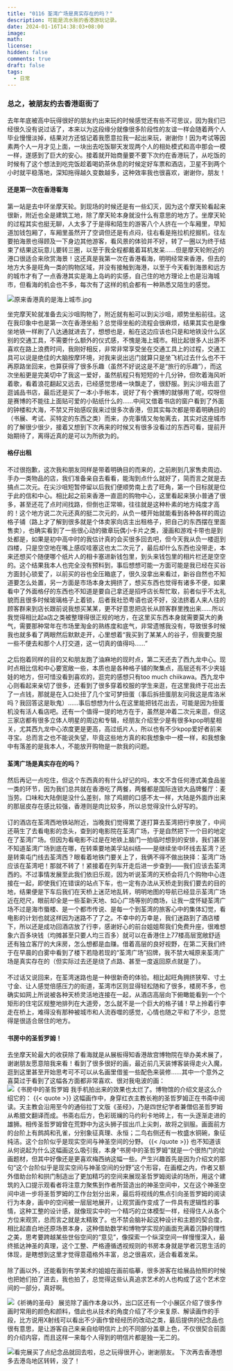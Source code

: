 ```yaml
---
title: "0116 荃湾广场是真实存在的吗？"
description: 可能是流水账的香港游玩记录。
date: 2024-01-16T14:38:03+08:00
image: 
math: 
license: 
hidden: false
comments: true
draft: false
tags:
  - 日常
---
```


### 总之，被朋友约去香港逛街了
去年年底被高中玩得很好的朋友约出来玩的时候感觉还有些不可思议，因为我们已经很久没有说过话了，本来以为这段缘分就像很多阶段性的友谊一样会随着两个人毕业慢慢淡掉，结果对方还惦记着我愿意拉我一起出来玩，谢谢你！因为考试等因素两个人一月才见上面，一块出去吃饭聊天发现两个人的相处模式和高中那会一模一样，遂感到了巨大的安心。接着就开始商量要不要下次约在香港玩了，从吃饭的时候有了这个想法到吃完饭趁着喝奶茶休息的时候定好车票和酒店，卫星不到两个小时就平稳落地，深知拖得越久变数越多，这种效率我也很喜欢，谢谢你，朋友！
#### 还是第一次在香港看海
第一站是去中环坐摩天轮。到现场的时候还是有一些幻灭，因为这个摩天轮看起来很新，附近也全是建筑工地，除了摩天轮本身就没什么有意思的地方了。坐摩天轮的过程其实也挺无聊，人太多了于是得和陌生的游客八个人挤在一个车厢里，早知道加钱包厢了，车厢里虽然开了空调但还是有点闷，往右看是拖拉机挖掘机，往左要拍海景也得顾及一下身边其他游客，看风景的体验并不好，转了一圈以为终于结束了结果这玩意儿要转三圈，以至于我全程都戴着耳机发呆……但是摩天轮附近的港口很适合来欣赏海景！这还真是我第一次在香港看海，明明经常来香港，但去的地方大多是旺角一类的购物区域，并没有接触到海港，以至于今天看到海景和远方的城市才有了一点香港其实是海上岛屿的实感，自己住的地方理论上也是沿海城市，但看海的机会也不多，每次有了这样的机会都有一种熟悉又陌生的感觉。

![原来香港真的是海上城市.jpg](/img/20240116-1.jpg)

坐完摩天轮就准备去尖沙咀购物了，附近就有船可以到尖沙咀，顺势坐船前往。这在我印象中也是第一次在香港坐船？总觉得坐船的流程会很麻烦，结果其实也是像坐地铁一样刷了八达通就进去了，想想也是，船在这边应该也只是和地铁没什么区别的交通工具，不需要什么额外的仪式感，不愧是海上城市。相比起很多人出游不喜欢在路上浪费时间，我刚好相反，非常非常享受坐在交通工具上的过程，交通工具可以说是绝佳的大脑按摩环境，对我来说出远门就算只是坐飞机过去什么也不干再原路坐回来，也算获得了很多乐趣（虽然不好说这是不是“旅行的乐趣”），而这次坐船更是完美切中了我这一爱好，虽然航程只有短短的十几分钟，但吹着海风听着歌，看着浪花翻起又远去，已经感觉思绪一块飘走了，很舒服。到尖沙咀去逛了逛诚品书店，最后还是买了一本小手帐本，说好了有个赛博的就够用了呢，哎呀但是赛博的不能往上面贴可爱的小贴纸什么的……中间又借着书店的窗户看到了外面的钟楼和大海，不禁又开始感叹我来过很多次香港，但其实每次都是带着明确目的（书展、考试、买特定的东西之类）而来，办完事情又匆匆离去，其实对这座城市的了解很少很少，接着又想到下次再来的时候又有很多没看过的东西可看，提前开始期待了，离得近真的是可以为所欲为的。
#### 格仔出租
不过很抱歉，这次我和朋友同样是带着明确目的而来的，之前刷到几家售卖周边、手办一类物品的店，我们准备亲自去看看，能淘到点什么就好了，简而言之就是去搞点二次元。在尖沙咀短暂停留以后我们便顺势南上去了旺角，第一个目标就是位于此的信和中心。相比起之前来香港一直逛的购物中心，这里看起来狭小普通了很多，甚至还花了点时间找路，但倒也正常嘛，往往就是这种朴素的地方纯度才高的！这个地方说二次元还真的挺二次元的，从负一楼开始就能看到各种各样的周边格子铺（路上才了解到很多就是个体卖家向店主出租格子，把自己的东西摆在里面售卖），也确实看到了一些很心动的徽章玩偶小卡片之类，漫画和游戏卡带也是到处都是，如果是初中高中时的我估计真的会买很多回去吧，但今天我从负一楼逛到四楼，只是空空地在嘴上感叹哇塞这也太二次元了，最后却什么东西也没带走，本来还想买个随便哪个纸片人的相卡塞进新钱包里，到头来钱包里的相片栏还是空空的。这个结果我本人也完全没有预料到，事后想想可能一方面可能是我已经在买谷方面封心锁爱了，以前买的谷也全压箱底了，很久没拿出来看过，新谷自然也不知道要怎么处置，另一方面是市场本身太拥挤了，想买东西也觉得有诸多不便，如果看中了外面格仔的东西也不知道是要自己拿还是招呼店长帮忙取，前者似乎不太礼貌而且很多时候玻璃格子上着锁，后者我社恐粤语也说不好，没法挤着人来人往的顾客群来到店长跟前说我想买某某，更不好意思把店长从顾客群里拽出来……所以我觉得相比起a店之类被整理得很正规的地方，在这里买东西本身就需要莫大的勇气，需要那种常年在市场里淘金的熟练度和底气，非常遗憾我没有，导致很多时候我也就多看了两眼然后默默走开，心里想着“我买到了某某人的谷子，但我要克服一些不便去和那个人打交道，这一切真的值得吗……”  
<br>
之后抱着同样的目的又和朋友跑了油麻地的现时点，第二天还去了西九龙中心。现时点相比信和中心要宽敞一些，本质也是各种格子铺的聚集点，高层还有不少夹娃娃的地方，但可惜没看到喜欢的，逛完的感想只有too much chiikawa。西九龙中心则看起来亲切了很多，还看到了很多穿着校服的学生来逛，在这里我终于花出去了一点钱，那就是在入口处扭了几个宝可梦扭蛋（事后拆扭蛋朋友问我这是库洛米吗？我回答这是耿鬼）……事后想想为什么在这里能把钱花出去，可能是因为扭蛋机没有活人看店吧。还有一个值得一提的地方在于，虽然是冲着二次元来逛，但这三家店都有很多立体人明星的周边和专辑，经朋友介绍至少是有很多kpop明星相关，尤其西九龙中心浓度更是更高，高过纸片人，所以也有不少kpop爱好者前来寻宝。总而言之也不能说失望，毕竟这些地方真的和我想象中一模一样，和我想象中有落差的是我本人，不能放开购物是一款我的问题。

#### 荃湾广场是真实存在的吗？
然后再记一点吃住，但这个东西真的有什么好记的吗，本文不含任何港式美食品鉴一类的环节，因为我们总共就在香港吃了两餐，两餐都是国际连锁大品牌餐厅：麦当劳。口味和大陆倒是没什么差别，除了鸡翅的口感不太一样，大陆是外面炸出来的那层皮存在感比较强，香港则是肉比较多，所以总觉得没什么好写的。  
<br>
订的酒店在荃湾西地铁站附近，当晚我们觉得累了遂打算去荃湾把行李放了，中间还萌生了去看电影的念头，查到的电影院在荃湾广场，于是自然把下一个目的地定在了荃湾广场。但因为看电影不过是在地铁上脑门一拍临时想到的安排，我们甚至不知道荃湾广场到底在哪，在转乘要地美孚站纠结——是继续坐中环线去荃湾？还是转乘屯门线去荃湾西？眼看着地铁门要关上了，我俩不得不做出抉择：荃湾广场应该在荃湾吧！那就不转了！紧接着在列车开走后进一步查到——我们应该去荃湾西的。不过事情发展至此我们依旧乐观，因为听说荃湾的天桥会将几个购物中心连接在一起，即使我们在错误的站点下车，也一定有办法从天桥走到我们要去的目的地，结果便是下车后我们在天桥上迷茫地乱转，明明地图的导航已经显示荃湾广场近在咫尺，眼前却全是一些荃新天地、如心广场等别的商场，让我一度怀疑荃湾广场不过是海市蜃楼、是一个都市传说、是每一个到荃湾的旅客心中的集体幻觉，看电影的计划也就这样因为迷路不了了之。不幸中的万幸是，我们迷路到了酒店楼下，所以还是成功回酒店放了行李，感谢好心的前台姐姐帮我们免费升座，很难想象六百多块钱（均摊甚至只要人均三百多）就可以在香港住上77楼高层宽敞舒适还有独立客厅的大床房，怎么想都是血赚。借着高层的良好视野，在第二天我们终于在早晨的白雾中看到了楼下若隐若现的“荃湾广场”招牌，我不禁大喊原来荃湾广场是真实存在的（但实际过去还是绕了点路、甚至一度返回原点就是了）。  
<br>
不过话又说回来，在荃湾迷路也是一种很新奇的体验。相比起旺角拥挤狭窄、寸土寸金、让人感觉倍感压力的街道，荃湾市区则显得轻松随和了很多，楼房不多，也确实如网上所说被各种天桥灵活地连接在一起，从酒店高层向下俯瞰能看到一个个矩形的住宅区规整地排列在大道旁，怎么就不是一个巨大的格子铺！早上拎着行李走在桥上，难得没有那种被城市和人流吞噬的感觉，心情也随之平和了不少，总觉得是很适合居住的地方。

#### 书房中的圣哲罗姆！
去坐摩天轮最大的收获除了看海就是从展板得知香港故宫博物院在举办美术展了，谢谢朋友愿意陪我来看！看到了很多很好的画，最近前几天装博客装得走火入魔，逛到这里甚至开始思考可不可以从名画里借鉴一些配色来装修……其中一个意外之喜莫过于看到了这幅各方面都非常喜欢、很对我电波的画：
![《书房中的圣哲罗姆](/img/20240116-2.jpg)
我手机拍出来的效果也太烂了。博物馆的介绍文是这么介绍它的：
{{< quote >}}
这幅画作中，身穿红衣主教长袍的圣哲罗姆正在书斋中阅读。天主教会沿用至今的通俗拉丁文版《圣经》，乃是四世纪学者兼僧侣圣哲罗姆从希腊文翻译而成。书斋右后方，色彩斑斓的马约利卡地砖上，有一头逐渐走进的雄狮。相传圣哲罗姆曾在荒野中为这头狮子拔出爪上尖刺，故将之驯服。画面前方的台阶上有鹧鸪和孔雀，分别象征真理、永恒；二鸟右侧还有一枚盛水铜碗，象征纯洁。这个台阶似乎是现实空间与神圣空间的分野。
{{< /quote >}}
也不知道该从何说起为什么这幅画这么吸引我，本身“书房中的圣哲罗姆”就是一个很热门的绘画题材，但其中好像还是更喜欢梅西纳这幅一些。产生兴趣首先是因为介绍文的那句“这个台阶似乎是现实空间与神圣空间的分野”这个形容，在画框之内，作者又额外借助台阶和拱门制造出了更加精巧的空间来展现圣哲罗姆阅读的场所，用这个建筑的入口提示观看者将注意力聚焦到作者所营造出的神圣空间中，又在这个神圣空间中进一步将圣哲罗姆的工作台划分出来，最后将视线的焦点引向圣哲罗姆的阅读行为本身，画中的空间被一层层地展开，让观赏画作变成了一件具有逻辑性的事情，这种工整的设计感，就像现实中的一个精巧的立体模型一样，经得住人从各个方位来观赏，总而言之就是太精致了。也不禁会脑补起这种设计和主题的契合度，相比起直白地还原场景本身，这种借助数学和博物学实现的画面充满着沉静的理性之美，思考要跨越某些世俗空间的“意见”，像探索一个纵深空间一样慢慢深入，最终抵达神圣的真理，这个工整、严格遵循透视规则的书房本身就是学者沉思生活的体现，是瞎想到这里才觉得意蕴格外丰富，总之很喜欢，适合看着发呆。  
<br>
除了画以外，还能看到有学美术的姐姐在画前临摹，很多游客在给展品拍照的时候也把她们拍了进去，我也拍了，总觉得这些认真追求艺术的人也构成了这个艺术空间的一部分，真好啊。

![《祈祷的圣母》](/img/20240116-3.jpg)
展览除了画作本身以外，出口区还有一个小展区介绍了很多作画时常用的颜色和颜料，借此也从技术的角度介绍了不少来复原、解读画作的手段，比方说用X射线可以看出不少画作曾经经历的改动之类，最后提供的纪念品也很有意思，是让游客自己来亲自给明信片上的不同部分盖章上色，不仅很契合前面的介绍内容，而且这样一来每个人得到的明信片都是独一无二的。

![看完展买了点纪念品就回去啦，总之玩得很开心，谢谢朋友。](/img/20240116-4.jpg)
下次再去香港想多去港岛地区转转，没了！  

